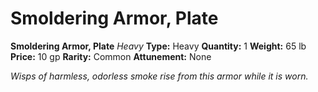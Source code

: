 # Smoldering Armor, Plate

**Smoldering Armor, Plate**
_Heavy_
**Type:** Heavy
**Quantity:** 1
**Weight:** 65 lb
**Price:** 10 gp
**Rarity:** Common
**Attunement:** None

*Wisps of harmless, odorless smoke rise from this armor while it is worn.*